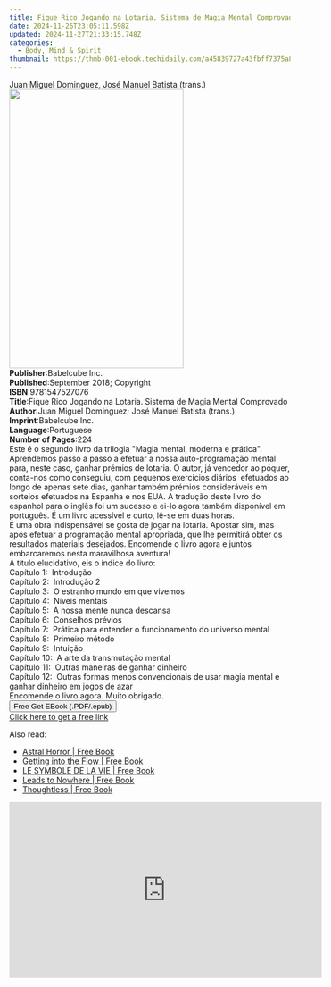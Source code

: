 ```yaml
---
title: Fique Rico Jogando na Lotaria. Sistema de Magia Mental Comprovado | Free Book
date: 2024-11-26T23:05:11.598Z
updated: 2024-11-27T21:33:15.748Z
categories:
  - Body, Mind & Spirit
thumbnail: https://thmb-001-ebook.techidaily.com/a45839727a43fbff7375a8e68be55b059a88a4ad7abe3cab302f30ff3d91700c.jpg
---
```

<main id="book-container">
  <div class="flex flex-col">
    <div class="book-brief flex-1 py-6 px-4 sm:p-6 md:py-10 md:px-8">
      <!-- brief-->
      <div class="book-brief-main">
        Juan Miguel Dominguez, José Manuel Batista (trans.)
      </div>
    </div>
    <div
      class="book-meta-info flex-1 grid gap-4 col-start-1 col-end-3 row-start-1 sm:mb-6 sm:grid-cols-4 lg:gap-6 lg:col-start-2 lg:row-end-6 lg:row-span-6 lg:mb-0"
    >
      <div
        class="book-meta-info-left place-content-center mt-4 p-4 text-sm leading-6 col-start-2 col-span-2 dark:text-slate-400"
      >
        <img
          class="w-full h-500 object-cover rounded-lg sm:h-255 sm:col-span-2 lg:col-span-full"
          src="https://img-001-ebook.techidaily.com/7c7eaddc9c49790cdda3e1028fec0d3f54284666edef0b2fca00a5c4b90905f2.jpg"
          alt=""
          width="312"
          height="500"
        />
      </div>
      <div
        class="book-meta-info-right mt-2 col-start-1 row-start-2 col-span-3 self-center"
      >
        <!-- meta data  -->
        <div class="flex flex-col px-4 md:px-8">
          <div class="flex-1">
            <strong>Publisher</strong>:<span class="px-2">Babelcube Inc.</span>
          </div>
          <div class="flex-1">
            <strong>Published</strong>:<span class="px-2"
              >September 2018; Copyright</span
            >
          </div>
          <div class="flex-1">
            <strong>ISBN</strong>:<span class="px-2">9781547527076</span>
          </div>
          <div class="flex-1">
            <strong>Title</strong>:<span class="px-2"
              >Fique Rico Jogando na Lotaria. Sistema de Magia Mental
              Comprovado</span
            >
          </div>
          <div class="flex-1">
            <strong>Author</strong>:<span class="px-2"
              >Juan Miguel Dominguez; José Manuel Batista (trans.)</span
            >
          </div>
          <div class="flex-1">
            <strong>Imprint</strong>:<span class="px-2">Babelcube Inc.</span>
          </div>
          <div class="flex-1">
            <strong>Language</strong>:<span class="px-2">Portuguese</span>
          </div>
          <div class="flex-1">
            <strong>Number of Pages</strong>:<span class="px-2">224</span>
          </div>
        </div>
      </div>
    </div>
    <div class="book-description flex-1 py-6 px-4 sm:p-6 md:py-10 md:px-8">
      <div class="book-description-main">
        <div accordion-content="" id="description">
          Este é o segundo livro da trilogia "Magia mental, moderna e prática".
          Aprendemos passo a passo a efetuar a nossa auto-programação mental
          para, neste caso, ganhar prémios de lotaria. O autor, já vencedor ao
          póquer, conta-nos como conseguiu, com pequenos exercícios
          diários&nbsp; efetuados ao longo de apenas sete dias, ganhar também
          prémios consideráveis em sorteios efetuados na Espanha e nos EUA. A
          tradução deste livro do espanhol para o inglês foi um sucesso e ei-lo
          agora também disponível em português. É um livro acessível e curto,
          lê-se em duas horas.<br />É uma obra indispensável se gosta de jogar
          na lotaria. Apostar sim, mas após efetuar a programação mental
          apropriada, que lhe permitirá obter os resultados materiais desejados.
          Encomende o livro agora e juntos&nbsp; embarcaremos nesta maravilhosa
          aventura!<br />A título elucidativo, eis o índice do livro:<br />Capítulo
          1:&nbsp; Introdução<br />Capítulo 2:&nbsp; Introdução 2<br />Capítulo
          3:&nbsp; O estranho mundo em que vivemos<br />Capítulo 4:&nbsp; Níveis
          mentais<br />Capítulo 5:&nbsp; A nossa mente nunca descansa<br />Capítulo
          6:&nbsp; Conselhos prévios<br />Capítulo 7:&nbsp; Prática para
          entender o funcionamento do universo mental<br />Capítulo 8:&nbsp;
          Primeiro método<br />Capítulo 9:&nbsp; Intuição<br />Capítulo
          10:&nbsp; A arte da transmutação mental<br />Capítulo 11:&nbsp; Outras
          maneiras de ganhar dinheiro<br />Capítulo 12:&nbsp; Outras formas
          menos convencionais de usar magia mental e ganhar dinheiro em jogos de
          azar<br />Encomende o livro agora. Muito obrigado.<br />
        </div>
        <div class="accordion-fader"></div>
      </div>
    </div>
    <div class="book-excerpts flex-1 py-6 px-4 sm:p-6 md:py-10 md:px-8"></div>
    <div
      class="book-about-author flex-1 py-6 px-4 sm:p-6 md:py-10 md:px-8"
    ></div>
    <div class="book-free-get flex-1 py-6 px-4 sm:p-6 md:py-10 md:px-8">
      <button
        id="btn-free-get"
        class="bg-blue-500 hover:bg-blue-700 text-white font-bold py-2 px-4 rounded"
      >
        Free Get EBook (.PDF/.epub)
      </button>
      <div id="countdown-display" class="px-2 text-lg mt-2"></div>
      <a
        id="free-link"
        class="hidden bg-blue-500 hover:bg-blue-700 text-white font-bold py-2 px-4 rounded"
        href="https://www.ebooks.com/en-us/book/96171016/fique-rico-jogando-na-lotaria-sistema-de-magia-mental-comprovado/juan-miguel-dominguez/"
        target="_blank"
        >Click here to get a free link</a
      >
    </div>
    <script>
      let countdownTime = 0;
      let countdownInterval = null;
      document
        .getElementById('btn-free-get')
        .addEventListener('click', startCountdown);
      function startCountdown() {
        countdownTime = new Date().getTime() + 60000 * 3;
        countdownInterval = setInterval(updateCountdown, 1000);
        document.getElementById('btn-free-get').disabled = true;
        document
          .getElementById('btn-free-get')
          .classList.add('bg-gray-500', 'cursor-not-allowed');
      }
      function updateCountdown() {
        let currentTime = new Date().getTime();
        let timeLeft = countdownTime - currentTime;
        let secondsLeft = Math.floor(timeLeft / 1000);
        document.getElementById('countdown-display').innerHTML =
          `Remaining time: ${secondsLeft} seconds.`;
        if (secondsLeft <= 0) {
          clearInterval(countdownInterval);
          document.getElementById('btn-free-get').classList.add('hidden');
          document.getElementById('free-link').classList.remove('hidden');
          document.getElementById('countdown-display').innerHTML = '';
        }
      }
    </script>
  </div>
</main>

<ins class="adsbygoogle"
      style="display:block"
      data-ad-client="ca-pub-7571918770474297"
      data-ad-slot="8358498916"
      data-ad-format="auto"
      data-full-width-responsive="true"></ins>
    

<span class="atpl-alsoreadstyle">Also read:</span>
<div><ul>
<li><a href="https://novels-ebooks.techidaily.com/211246073-9783964464965-astral-horror/"><u>Astral Horror | Free Book</u></a></li>
<li><a href="https://novels-ebooks.techidaily.com/211245958-9780645276176-getting-into-the-flow/"><u>Getting into the Flow | Free Book</u></a></li>
<li><a href="https://novels-ebooks.techidaily.com/211245865-9798869210012-le-symbole-de-la-vie/"><u>LE SYMBOLE DE LA VIE | Free Book</u></a></li>
<li><a href="https://novels-ebooks.techidaily.com/211245943-9798869208286-leads-to-nowhere/"><u>Leads to Nowhere | Free Book</u></a></li>
<li><a href="https://novels-ebooks.techidaily.com/211246088-9781739089832-thoughtless/"><u>Thoughtless | Free Book</u></a></li>
</ul></div>

<!-- affiliate ads begin -->
<iframe width="560" height="315" src="https://www.youtube.com/embed/c17xsnbinCQ?si=xHKslFgC3QbxY4qW&autoplay=1" title="YouTube video player" frameborder="0" allow="accelerometer; autoplay; clipboard-write; encrypted-media; gyroscope; picture-in-picture; web-share" referrerpolicy="strict-origin-when-cross-origin" allowfullscreen></iframe>
<!-- affiliate ads end -->

